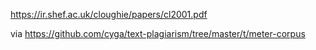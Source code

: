 https://ir.shef.ac.uk/cloughie/papers/cl2001.pdf

via https://github.com/cyga/text-plagiarism/tree/master/t/meter-corpus
